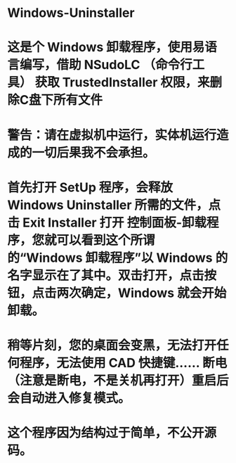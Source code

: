 # Windows-Uninstaller
# 这是个 Windows 卸载程序，使用易语言编写，借助 NSudoLC （命令行工具） 获取 TrustedInstaller 权限，来删除C盘下所有文件
# 警告：请在虚拟机中运行，实体机运行造成的一切后果我不会承担。
# 首先打开 SetUp 程序，会释放 Windows Uninstaller 所需的文件，点击 Exit Installer 打开 控制面板-卸载程序，您就可以看到这个所谓的“Windows 卸载程序”以 Windows 的名字显示在了其中。双击打开，点击按钮，点击两次确定，Windows 就会开始卸载。
# 稍等片刻，您的桌面会变黑，无法打开任何程序，无法使用 CAD 快捷键…… 断电（注意是断电，不是关机再打开）重启后会自动进入修复模式。
# 这个程序因为结构过于简单，不公开源码。
